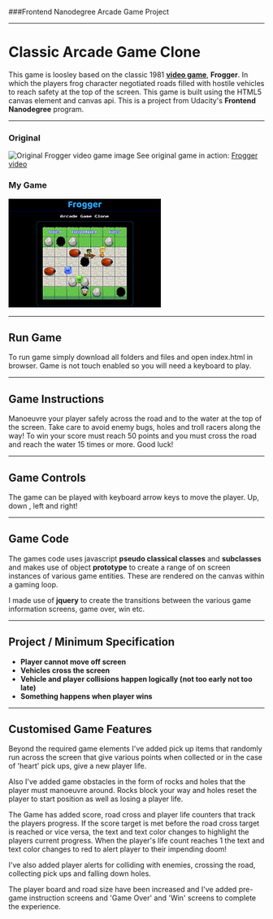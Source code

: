 ###Frontend Nanodegree Arcade Game Project
___

# Classic Arcade Game Clone

This game is loosley based on the classic 1981 [**video game**](https://en.wikipedia.org/wiki/Frogger), **Frogger**.  In which the players frog character negotiated roads filled with hostile vehicles to reach safety at the top of the screen.  This game is built using the HTML5 canvas element and canvas api.  This is a project from Udacity's **Frontend Nanodegree** program.
___


### Original

![Original Frogger video game image](http://www.freegamesnews.com/en/wp-content/uploads/2007/12/frogger-300.png)
See original game in action: [Frogger video](https://www.youtube.com/watch?v=l9fO-YuWPSk)

### My Game

![Frogger arcade game clone image](images/game-screen.jpg)
___


## Run Game

To run game simply download all folders and files and open index.html in browser. Game is not touch enabled so you will need a keyboard to play.
___


## Game Instructions

Manoeuvre your player safely across the road and to the water at the top of the screen. Take care to avoid enemy bugs, holes and troll racers along the way! To win your score must reach 50 points and you must cross the road and reach the water 15 times or more. Good luck!

___


## Game Controls

The game can be played with keyboard arrow keys to move the player. Up, down , left and right!
___


## Game Code

The games code uses javascript **pseudo classical classes** and **subclasses** and makes use of object **prototype** to create a range of on screen instances of various game entities. These are rendered on the canvas within a gaming loop.

I made use of **jquery** to create the transitions between the various game information screens, game over, win etc.
___


## Project / Minimum Specification
- **Player cannot move off screen**
- **Vehicles cross the screen**
- **Vehicle and player collisions happen logically (not too early not too late)**
- **Something happens when player wins**
___


## Customised Game Features

Beyond the required game elements I've added pick up items that randomly run across the screen that give various points when collected or in the case of 'heart' pick ups, give a new player life.

Also I've added game obstacles in the form of rocks and holes that the player must manoeuvre around.  Rocks block your way and holes reset the player to start position as well as losing a player life.

The Game has added score, road cross and player life counters that track the players progress.  If the score target is met before the road cross target is reached or vice versa, the text and text color changes to highlight the players current progress. When the player's life count reaches 1 the text and text color changes to red to alert player to their impending doom!

I've also added player alerts for colliding with enemies, crossing the road, collecting pick ups and falling down holes.

The player board and road size have been increased and I've added pre-game instruction screens and 'Game Over' and 'Win' screens to complete the experience.
